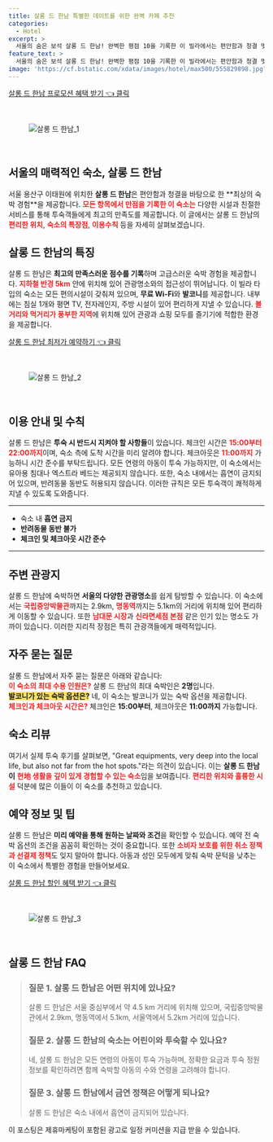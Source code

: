 ```yaml
---
title: 살롱 드 한남 특별한 데이트를 위한 완벽 카페 추천
categories:
  - Hotel
excerpt: >
  서울의 숨은 보석 살롱 드 한남! 완벽한 평점 10을 기록한 이 빌라에서는 편안함과 청결 멋진 강변 전망까지 모두 누릴 수 있습니다. 가족 여행에도 추천!
feature_text: >
  서울의 숨은 보석 살롱 드 한남! 완벽한 평점 10을 기록한 이 빌라에서는 편안함과 청결 멋진 강변 전망까지 모두 누릴 수 있습니다. 가족 여행에도 추천!
image: 'https://cf.bstatic.com/xdata/images/hotel/max500/555829898.jpg?k=35153ec01ec2dcac0a853559c00e4bf319b09901948778ee766eb33e9dec2c7b&o=&hp=1'
---
```


<p><a class="modoo-button" href="https://tinyurl.com/26t4mxv8" rel="nofollow noopener">살롱 드 한남 프로모션 혜택 받기 👈 클릭</a></p><br/>
<figure class="image"><img alt="살롱 드 한남_1" src="https://cf.bstatic.com/xdata/images/hotel/max1024x768/555829792.jpg?k=d42e5c622d4611c1218208b4b21496a178ed51a85cc1ffce9ee5a826308def20&amp;o=&amp;hp=1"/></figure><br/>

<h2 id="살롱_드_한남_소개">서울의 매력적인 숙소, 살롱 드 한남</h2>
<p>서울 용산구 이태원에 위치한 <b>살롱 드 한남</b>은 편안함과 청결을 바탕으로 한 **최상의 숙박 경험**을 제공합니다. <b><span style="color: #ee2323;">모든 항목에서 만점을 기록한 이 숙소는</span></b> 다양한 시설과 친절한 서비스를 통해 투숙객들에게 최고의 만족도를 제공합니다. 이 글에서는 살롱 드 한남의 <b><span style="color: #ee2323;">편리한 위치</span></b>, <b><span style="color: #ee2323;">숙소의 특장점</span></b>, <b><span style="color: #ee2323;">이용수칙</span></b> 등을 자세히 살펴보겠습니다.</p>
<h2 id="살롱_드_한남_특징">살롱 드 한남의 특징</h2>
<p>살롱 드 한남은 <b>최고의 만족스러운 점수를 기록</b>하며 고급스러운 숙박 경험을 제공합니다. <b><span style="color: #ee2323;">지하철 반경 5km</span></b> 안에 위치해 있어 관광명소와의 접근성이 뛰어납니다. 이 빌라 타입의 숙소는 모든 편의시설이 갖춰져 있으며, <b>무료 Wi-Fi</b>와 <b>발코니</b>를 제공합니다. 내부에는 침실 1개와 평면 TV, 전자레인지, 주방 시설이 있어 편리하게 지낼 수 있습니다. <b><span style="color: #ee2323;">볼거리와 먹거리가 풍부한 지역</span></b>에 위치해 있어 관광과 쇼핑 모두를 즐기기에 적합한 환경을 제공합니다.</p>
<p><a class="modoo-button" href="https://tinyurl.com/26t4mxv8" rel="nofollow noopener">살롱 드 한남 최저가 예약하기 👈 클릭</a></p><br/>
<figure class="image"><img alt="살롱 드 한남_2" src="https://cf.bstatic.com/xdata/images/hotel/max500/555829898.jpg?k=35153ec01ec2dcac0a853559c00e4bf319b09901948778ee766eb33e9dec2c7b&amp;o=&amp;hp=1"/></figure><br/>
<h2 id="살롱_드_한남_이용_안내">이용 안내 및 수칙</h2>
<p>살롱 드 한남은 <b>투숙 시 반드시 지켜야 할 사항들</b>이 있습니다. 체크인 시간은 <b><span style="color: #ee2323;">15:00부터 22:00까지</span></b>이며, 숙소 측에 도착 시간을 미리 알려야 합니다. 체크아웃은 <b><span style="color: #ee2323;">11:00까지</span></b> 가능하니 시간 준수를 부탁드립니다. 모든 연령의 아동이 투숙 가능하지만, 이 숙소에서는 유아용 침대나 엑스트라 베드는 제공되지 않습니다. 또한, 숙소 내에서는 흡연이 금지되어 있으며, 반려동물 동반도 허용되지 않습니다. 이러한 규칙은 모든 투숙객이 쾌적하게 지낼 수 있도록 도와줍니다.</p>
<hr/>
<ul>
<li>숙소 내 <b>흡연 금지</b></li>
<li><b>반려동물 동반 불가</b></li>
<li><b>체크인 및 체크아웃 시간 준수</b></li>
</ul>
<hr/>
<h2 id="살롱_드_한남_주변_관광지">주변 관광지</h2>
<p>살롱 드 한남에 숙박하면 <b>서울의 다양한 관광명소</b>를 쉽게 탐방할 수 있습니다. 이 숙소에서는 <b><span style="color: #ee2323;">국립중앙박물관</span></b>까지는 2.9km, <b><span style="color: #ee2323;">명동역</span></b>까지는 5.1km의 거리에 위치해 있어 편리하게 이동할 수 있습니다. 또한 <b><span style="color: #ee2323;">남대문 시장</span></b>과 <b><span style="color: #ee2323;">신라면세점 본점</span></b> 같은 인기 있는 명소도 가까이 있습니다. 이러한 지리적 장점은 특히 관광객들에게 매력적입니다.</p>
<h2 id="살롱_드_한남_자주_묻는_질문">자주 묻는 질문</h2>
<p>살롱 드 한남에서 자주 묻는 질문은 아래와 같습니다:<br/>
<b><span style="color: #ee2323;">이 숙소의 최대 수용 인원은?</span></b> 살롱 드 한남의 최대 숙박인은 <b>2명</b>입니다.<br/>
<b><span style="background-color: #ffe066;">발코니가 있는 숙박 옵션은?</span></b> 네, 이 숙소는 발코니가 있는 숙박 옵션을 제공합니다.<br/>
<b><span style="color: #ee2323;">체크인과 체크아웃 시간은?</span></b> 체크인은 <b>15:00부터</b>, 체크아웃은 <b>11:00까지</b> 가능합니다.</p>
<h2 id="살롱_드_한남_숙소_리뷰">숙소 리뷰</h2>
<p>여기서 실제 투숙 후기를 살펴보면, "Great equipments, very deep into the local life, but also not far from the hot spots."라는 의견이 있습니다. 이는 <b>살롱 드 한남이</b> <b><span style="color: #ee2323;">현地 생활을 깊이 있게 경험할 수 있는 숙소</span></b>임을 보여줍니다. <b><span style="color: #ee2323;">편리한 위치와 훌륭한 시설</span></b> 덕분에 많은 이들이 이 숙소를 추천하고 있습니다.</p>
<h2 id="살롱_드_한남_예약_정보">예약 정보 및 팁</h2>
<p>살롱 드 한남은 <b>미리 예약을 통해 원하는 날짜와 조건</b>을 확인할 수 있습니다. 예약 전 숙박 옵션의 조건을 꼼꼼히 확인하는 것이 중요합니다. 또한 <b><span style="color: #ee2323;">소비자 보호를 위한 취소 정책과 선결제 정책</span></b>도 잊지 말아야 합니다. 아동과 성인 모두에게 맞춰 숙박 문턱을 낮추는 이 숙소에서 특별한 경험을 만들어보세요.</p>

<p><a class="modoo-button" href="https://tinyurl.com/26t4mxv8" rel="nofollow noopener">살롱 드 한남 할인 혜택 받기 👈 클릭</a></p><br>

<figure class="image"><img src="https://cf.bstatic.com/xdata/images/hotel/max500/555829901.jpg?k=e6d8f89eafe58dd902ff583e285e1e9c51f25bf1684c08974d773d9f4a7d50e7&o=&hp=1" alt="살롱 드 한남_3"></figure><br>
<h2 id="살롱 드 한남_FAQ">살롱 드 한남 FAQ</h2>
<div itemscope="" itemtype="https://schema.org/FAQPage"> 
<blockquote> 
<div itemscope="" itemprop="mainEntity" itemtype="https://schema.org/Question"> 
<h3 id="질문_1" itemprop="name">질문 1. 살롱 드 한남은 어떤 위치에 있나요?</h3> 
<div itemscope="" itemprop="acceptedAnswer" itemtype="https://schema.org/Answer"> 
<span itemprop="text"> 
<p>살롱 드 한남은 서울 중심부에서 약 4.5 km 거리에 위치해 있으며, 국립중앙박물관에서 2.9km, 명동역에서 5.1km, 서울역에서 5.2km 거리에 있습니다.</p> 
</span> 
</div> 
</div> 
<div itemscope="" itemprop="mainEntity" itemtype="https://schema.org/Question"> 
<h3 id="질문_2" itemprop="name">질문 2. 살롱 드 한남의 숙소는 어린이와 투숙할 수 있나요?</h3> 
<div itemscope="" itemprop="acceptedAnswer" itemtype="https://schema.org/Answer"> 
<span itemprop="text"> 
<p>네, 살롱 드 한남은 모든 연령의 아동이 투숙 가능하며, 정확한 요금과 투숙 정원 정보를 확인하려면 함께 숙박할 아동의 수와 연령을 고려해야 합니다.</p> 
</span> 
</div> 
</div> 
<div itemscope="" itemprop="mainEntity" itemtype="https://schema.org/Question"> 
<h3 id="질문_3" itemprop="name">질문 3. 살롱 드 한남에서 금연 정책은 어떻게 되나요?</h3> 
<div itemscope="" itemprop="acceptedAnswer" itemtype="https://schema.org/Answer"> 
<span itemprop="text"> 
<p>살롱 드 한남은 숙소 내에서 흡연이 금지되어 있습니다.</p> 
</span> 
</div> 
</div> 
</blockquote> 
</div><p>이 포스팅은 제휴마케팅이 포함된 광고로 일정 커미션을 지급 받을 수 있습니다.</p>


